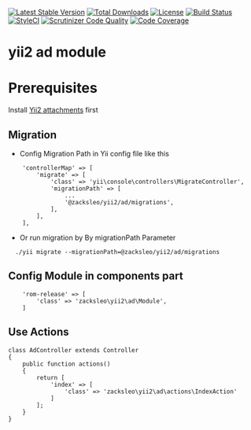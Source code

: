 [![Latest Stable Version](https://poser.pugx.org/zacksleo/yii2-ad/version)](https://packagist.org/packages/zacksleo/yii2-ad)
[![Total Downloads](https://poser.pugx.org/zacksleo/yii2-ad/downloads)](https://packagist.org/packages/zacksleo/yii2-ad)
[![License](https://poser.pugx.org/zacksleo/yii2-ad/license)](https://packagist.org/packages/zacksleo/yii2-ad)
[![Build Status](https://travis-ci.org/zacksleo/yii2-ad.svg?branch=master)](https://travis-ci.org/zacksleo/yii2-ad)
[![StyleCI](https://styleci.io/repos/82318907/shield?branch=master)](https://styleci.io/repos/82318907)
[![Scrutinizer Code Quality](https://scrutinizer-ci.com/g/zacksleo/yii2-ad/badges/quality-score.png?b=master)](https://scrutinizer-ci.com/g/zacksleo/yii2-ad/?branch=master)
[![Code Coverage](https://scrutinizer-ci.com/g/zacksleo/yii2-ad/badges/coverage.png?b=master)](https://scrutinizer-ci.com/g/zacksleo/yii2-ad/?branch=master)
# yii2 ad module

# Prerequisites

Install [Yii2 attachments](https://github.com/Nemmo/yii2-attachments) first

## Migration

+ Config Migration Path  in Yii config file like this

```
    'controllerMap' => [
        'migrate' => [
            'class' => 'yii\console\controllers\MigrateController',
            'migrationPath' => [
                ...
                '@zacksleo/yii2/ad/migrations',
            ],
        ],
    ],

```

+ Or run migration by By migrationPath Parameter

```
  ./yii migrate --migrationPath=@zacksleo/yii2/ad/migrations

```

## Config Module in components part

```
    'rom-release' => [
        'class' => 'zacksleo\yii2\ad\Module',
    ]

```

## Use Actions

```
class AdController extends Controller
{
    public function actions()
    {
        return [
            'index' => [
                'class' => 'zacksleo\yii2\ad\actions\IndexAction'
            ]
        ];
    }
}
```
